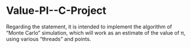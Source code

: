 # Value-PI--C-Project
Regarding the statement, it is intended to implement the algorithm of “Monte Carlo” simulation, which will work as an estimate of the value of π, using various “threads” and points.
